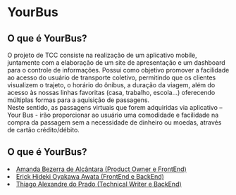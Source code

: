# YourBus

**<h2>O que é YourBus?</h2>**

O projeto de TCC consiste na realização de um aplicativo mobile, juntamente com a elaboração de um site de apresentação e um dashboard para o controle de informações.
Possui como objetivo promover a facilidade ao acesso do usuário de transporte coletivo, permitindo que os clientes visualizem o trajeto, o horário do ônibus, a duração da viagem, além do acesso às nossas linhas favoritas (casa, trabalho, escola...) oferecendo múltiplas formas para a aquisição de passagens.<br>
Neste sentido, as passagens virtuais que forem adquiridas via aplicativo – Your Bus - irão proporcionar ao usuário uma comodidade e facilidade na compra da passagem sem a necessidade de dinheiro ou moedas, através de cartão crédito/débito.

**<h2>O que é YourBus?</h2>**
<li>
<a href="https://github.com/amandaalbez">Amanda Bezerra de Alcântara (Product Owner e FrontEnd)<br>
</li>
<li>
<a href="https://github.com/erickhoawata">Erick Hideki Oyakawa Awata (FrontEnd e BackEnd)<br>
</li>
<li>
<a href="https://github.com/ThiagoPrado0">Thiago Alexandre do Prado (Technical Writer e BackEnd)<br>
</li>
